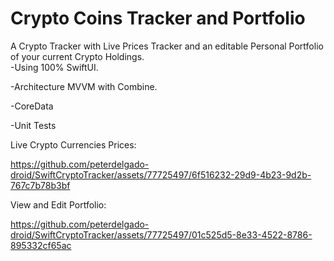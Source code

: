 # Crypto Coins Tracker and Portfolio
A Crypto Tracker with Live Prices Tracker and an editable Personal Portfolio of your current Crypto Holdings.  
-Using 100% SwiftUI. 

-Architecture MVVM with Combine.

-CoreData

-Unit Tests


Live Crypto Currencies Prices:

https://github.com/peterdelgado-droid/SwiftCryptoTracker/assets/77725497/6f516232-29d9-4b23-9d2b-767c7b78b3bf


View and Edit Portfolio:



https://github.com/peterdelgado-droid/SwiftCryptoTracker/assets/77725497/01c525d5-8e33-4522-8786-895332cf65ac

